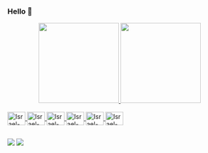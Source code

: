 ### Hello 👋

<div align="center">
  <a href="https://github.com/israelmurilocadorin">
  <img height="180em" src="https://github-readme-stats.vercel.app/api?username=israelmurilocadorin&show_icons=true&theme=merko&include_all_commits=true&count_private=true"/>
  <img height="180em" src="https://github-readme-stats.vercel.app/api/top-langs/?username=israelmurilocadorin&la'yout=compact&langs_count=7&theme=merko"/>
</div>
  
<div style="display: inline_block"><br>
  <img align="center" alt="Israel-Csharp" height="30" width="40" src="https://cdn.jsdelivr.net/gh/devicons/devicon/icons/python/python-original.svg" />
  <img align="center" alt="Israel-Csharp" height="30" width="40" src="https://cdn.jsdelivr.net/gh/devicons/devicon/icons/javascript/javascript-original.svg" />
  <img align="center" alt="Israel-Csharp" height="30" width="40" src="https://cdn.jsdelivr.net/gh/devicons/devicon/icons/react/react-original.svg" />
  <img align="center" alt="Israel-Csharp" height="30" width="40" src="https://cdn.jsdelivr.net/gh/devicons/devicon/icons/php/php-original.svg" />
  <img align="center" alt="Israel-Csharp" height="30" width="40" src="https://cdn.jsdelivr.net/gh/devicons/devicon/icons/mysql/mysql-original.svg" />
  <img align="center" alt="Israel-Csharp" height="30" width="40" src="https://cdn.jsdelivr.net/gh/devicons/devicon/icons/nodejs/nodejs-original-wordmark.svg" />
</div>
  
  ##
 
<div>
  <a href = "mailto:israel.del96@gmail.com"><img src="https://img.shields.io/badge/-Gmail-%23333?style=for-the-badge&logo=gmail&logoColor=white" target="_blank"></a>
  <a href="https://www.linkedin.com/in/israelcadorin" target="_blank"><img src="https://img.shields.io/badge/-LinkedIn-%230077B5?style=for-the-badge&logo=linkedin&logoColor=white" target="_blank"></a> 
</div>
